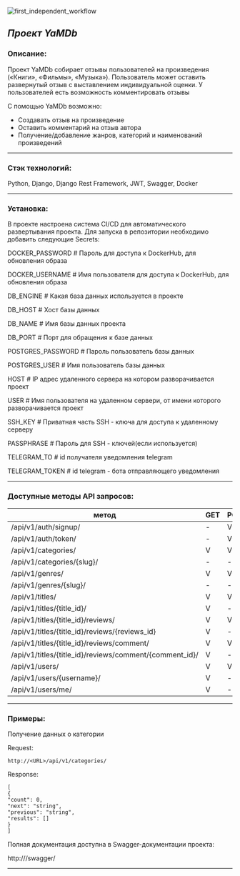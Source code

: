 ![first_independent_workflow](https://github.com/AlukardPetrovich/yamdb_final/actions/workflows/yamdb_workflow.yml/badge.svg)

***Проект YaMDb***
---
### Описание:
Проект YaMDb собирает отзывы пользователей на произведения («Книги», «Фильмы», «Музыка»).
Пользователь может оставить развернутый отзыв с выставлением индивидуальной оценки.
У пользователей есть возможность комментировать отзывы

С помощью YaMDb возможно:
* Создавать отзыв на произведение
* Оставить комментарий на  отзыв автора
* Получение/добавление жанров, категорий и наименований произведений

---

### Стэк технологий:
Python, Django, Django Rest Framework, JWT, Swagger, Docker

---
### Установка:
В проекте настроена система CI/CD для автоматического развертывания проекта.
Для запуска в репозитории необходимо добавить следующие Secrets:

DOCKER_PASSWORD # Пароль для доступа к DockerHub, для обновления образа

DOCKER_USERNAME # Имя пользователя для доступа к DockerHub, для обновления образа

DB_ENGINE # Какая база данных используется в проекте

DB_HOST # Хост базы данных

DB_NAME # Имя базы данных проекта

DB_PORT # Порт для обращения к базе данных

POSTGRES_PASSWORD # Пароль пользователь базы данных

POSTGRES_USER # Имя пользователь базы данных

HOST # IP адрес удаленного сервера на котором разворачивается проект

USER # Имя пользователя на удаленном сервери, от имени которого разворачивается проект

SSH_KEY # Приватная часть SSH - ключа для доступа к удаленному серверу

PASSPHRASE # Пароль для SSH - ключей(если используется)

TELEGRAM_TO # id получателя уведомления telegram

TELEGRAM_TOKEN # id telegram - бота отправляющего уведомления


---

### Доступные методы API запросов:
метод                                            | GET | POST | PUT | PATCH | DEL |
-------------------------------------------------|-----|------|-----|-------|-----|
/api/v1/auth/signup/ | - | V | - | - | - |
/api/v1/auth/token/ | - | V | - | - | - |
/api/v1/categories/  | V | V | - | - | - |
/api/v1/categories/{slug}/  | - | - | - | - | V |
/api/v1/genres/ | V | V | - | - | - |
/api/v1/genres/{slug}/  | - | - | - | - | V |
/api/v1/titles/ | V | V | - | - | - |
/api/v1/titles/{title_id}/ | V | - | - | V | V |
/api/v1/titles/{title_id}/reviews/ | V | V | - | - | - |
/api/v1/titles/{title_id}/reviews/{reviews_id} | V | - | - | V | V |
/api/v1/titles/{title_id}/reviews/comment/ | V | V | - | - | - |
/api/v1/titles/{title_id}/reviews/comment/{comment_id}/ | V | - | - | V | V |
/api/v1/users/ | V | V | - | - | - |
/api/v1/users/{username}/ | V | - | - | V | V |
/api/v1/users/me/ | V | - | - | V | - |

---

### Примеры:
Получение данных о категории

Request:
```
http://<URL>/api/v1/categories/
```
Response:
```
[
{
"count": 0,
"next": "string",
"previous": "string",
"results": []
}
]
```

Полная документация доступна в Swagger-документации проекта:

http://<URL>/swagger/


---
